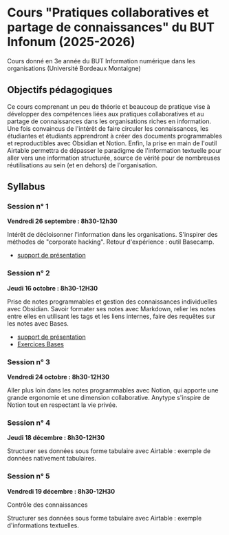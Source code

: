 # Cours "Pratiques collaboratives et partage de connaissances" du BUT Infonum (2025-2026)

Cours donné en 3e année du BUT Information numérique dans les organisations (Université Bordeaux Montaigne)

## Objectifs pédagogiques 

Ce cours comprenant un peu de théorie et beaucoup de pratique vise à développer des compétences liées aux pratiques collaboratives et au partage de connaissances dans les organisations riches en information. Une fois convaincus de l'intérêt de faire circuler les connaissances, les étudiantes et étudiants apprendront à créer des documents programmables et reproductibles avec Obsidian et Notion. Enfin, la prise en main de l'outil Airtable permettra de dépasser le paradigme de l'information textuelle pour aller vers une information structurée, source de vérité pour de nombreuses réutilisations au sein (et en dehors) de l'organisation.

## Syllabus 

### Session n° 1

**Vendredi 26 septembre : 8h30-12h30**

Intérêt de décloisonner l'information dans les organisations. S'inspirer des méthodes de "corporate hacking". Retour d'expérience : outil Basecamp.

* [support de présentation](Decloisonner-information-corporate-hacking-Basecamp.html)

### Session n° 2

**Jeudi 16 octobre : 8h30-12H30**

Prise de notes programmables et gestion des connaissances individuelles avec Obsidian. Savoir formater ses notes avec Markdown, relier les notes entre elles en utilisant les tags et les liens internes, faire des requêtes sur les notes avec Bases.

* [support de présentation](Notes-programmables-gestion-connaissances-personnelles-Obsidian.html)
* [Exercices Bases](https://enro.github.io/pratiques-collaboratives-partage-connaissances/Coffre%20Obsidian/Exercices%20Bases.pdf)


### Session n° 3

**Vendredi 24 octobre : 8h30-12H30**

Aller plus loin dans les notes programmables avec Notion, qui apporte une grande ergonomie et une dimension collaborative. Anytype s'inspire de Notion tout en respectant la vie privée.

<!-- * [support de présentation](Notes-programmables-gestion-connaissances-personnelles-Notion.html) -->

### Session n° 4

**Jeudi 18 décembre : 8h30-12H30**

Structurer ses données sous forme tabulaire avec Airtable : exemple de données nativement tabulaires.

### Session n° 5

**Vendredi 19 décembre : 8h30-12H30**

Contrôle des connaissances

Structurer ses données sous forme tabulaire avec Airtable : exemple d'informations textuelles.

<!-- * [support de présentation](Structurer-donnees-tabulaires-Airtable.html) -->
